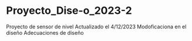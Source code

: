 # Proyecto_Dise-o_2023-2
Proyecto de sensor de nivel 
Actualizado el 4/12/2023 
Modoficaciona en el diseño
Adecuaciones de diseño 
